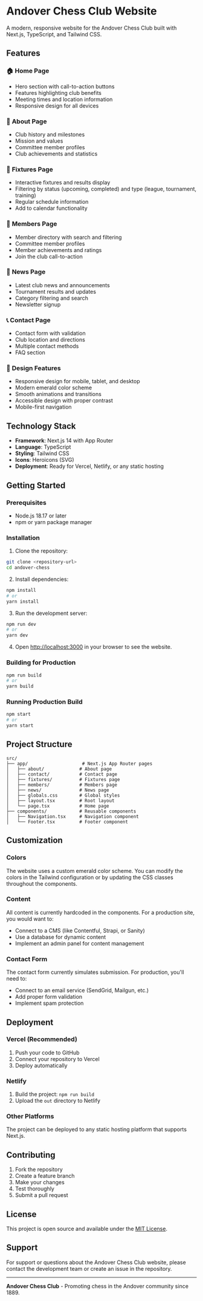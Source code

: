 # Andover Chess Club Website

A modern, responsive website for the Andover Chess Club built with Next.js, TypeScript, and Tailwind CSS.

## Features

### 🏠 **Home Page**
- Hero section with call-to-action buttons
- Features highlighting club benefits
- Meeting times and location information
- Responsive design for all devices

### 📖 **About Page**
- Club history and milestones
- Mission and values
- Committee member profiles
- Club achievements and statistics

### 📅 **Fixtures Page**
- Interactive fixtures and results display
- Filtering by status (upcoming, completed) and type (league, tournament, training)
- Regular schedule information
- Add to calendar functionality

### 👥 **Members Page**
- Member directory with search and filtering
- Committee member profiles
- Member achievements and ratings
- Join the club call-to-action

### 📰 **News Page**
- Latest club news and announcements
- Tournament results and updates
- Category filtering and search
- Newsletter signup

### 📞 **Contact Page**
- Contact form with validation
- Club location and directions
- Multiple contact methods
- FAQ section

### 🎨 **Design Features**
- Responsive design for mobile, tablet, and desktop
- Modern emerald color scheme
- Smooth animations and transitions
- Accessible design with proper contrast
- Mobile-first navigation

## Technology Stack

- **Framework**: Next.js 14 with App Router
- **Language**: TypeScript
- **Styling**: Tailwind CSS
- **Icons**: Heroicons (SVG)
- **Deployment**: Ready for Vercel, Netlify, or any static hosting

## Getting Started

### Prerequisites

- Node.js 18.17 or later
- npm or yarn package manager

### Installation

1. Clone the repository:
```bash
git clone <repository-url>
cd andover-chess
```

2. Install dependencies:
```bash
npm install
# or
yarn install
```

3. Run the development server:
```bash
npm run dev
# or
yarn dev
```

4. Open [http://localhost:3000](http://localhost:3000) in your browser to see the website.

### Building for Production

```bash
npm run build
# or
yarn build
```

### Running Production Build

```bash
npm start
# or
yarn start
```

## Project Structure

```
src/
├── app/                    # Next.js App Router pages
│   ├── about/             # About page
│   ├── contact/           # Contact page
│   ├── fixtures/          # Fixtures page
│   ├── members/           # Members page
│   ├── news/              # News page
│   ├── globals.css        # Global styles
│   ├── layout.tsx         # Root layout
│   └── page.tsx           # Home page
├── components/            # Reusable components
│   ├── Navigation.tsx     # Navigation component
│   └── Footer.tsx         # Footer component
```

## Customization

### Colors
The website uses a custom emerald color scheme. You can modify the colors in the Tailwind configuration or by updating the CSS classes throughout the components.

### Content
All content is currently hardcoded in the components. For a production site, you would want to:
- Connect to a CMS (like Contentful, Strapi, or Sanity)
- Use a database for dynamic content
- Implement an admin panel for content management

### Contact Form
The contact form currently simulates submission. For production, you'll need to:
- Connect to an email service (SendGrid, Mailgun, etc.)
- Add proper form validation
- Implement spam protection

## Deployment

### Vercel (Recommended)
1. Push your code to GitHub
2. Connect your repository to Vercel
3. Deploy automatically

### Netlify
1. Build the project: `npm run build`
2. Upload the `out` directory to Netlify

### Other Platforms
The project can be deployed to any static hosting platform that supports Next.js.

## Contributing

1. Fork the repository
2. Create a feature branch
3. Make your changes
4. Test thoroughly
5. Submit a pull request

## License

This project is open source and available under the [MIT License](LICENSE).

## Support

For support or questions about the Andover Chess Club website, please contact the development team or create an issue in the repository.

---

**Andover Chess Club** - Promoting chess in the Andover community since 1889.
